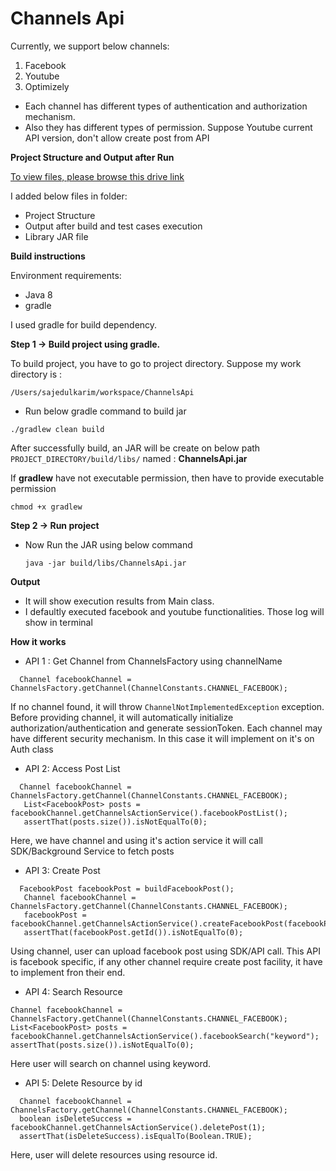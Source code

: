 # Channels Api
Currently, we support below channels:
1. Facebook 
2. Youtube
3. Optimizely

* Each channel has different types of authentication and authorization mechanism.
* Also they has different types of permission. Suppose Youtube current API version, don't allow create post from API

**Project Structure and Output after Run**

[To view files, please browse this drive link](https://drive.google.com/drive/folders/1FBiJr9YiFRMoOpbGdrii5wbFUU6Q-zia?usp=sharing)

I added below files in folder:

* Project Structure
* Output after build and test cases execution
* Library JAR file

**Build instructions**

Environment requirements:
* Java 8
* gradle

I used gradle for build dependency.

**Step 1 ->  Build project using gradle.**

To build project, you have to go to project directory. 
Suppose my work directory is :
```
/Users/sajedulkarim/workspace/ChannelsApi
```
* Run below gradle command to build jar
```
./gradlew clean build
```

After successfully build, an JAR will be create on below path
`PROJECT_DIRECTORY/build/libs/` named : **ChannelsApi.jar**

If **gradlew** have not executable permission, then have to provide executable permission
```
chmod +x gradlew
``` 
**Step 2 -> Run project**

* Now Run the JAR using below command
  ```
  java -jar build/libs/ChannelsApi.jar
  ```
**Output** 
* It will show execution results from Main class.
* I defaultly executed facebook and youtube functionalities. Those log will show in terminal

**How it works**

* API 1 : Get Channel from ChannelsFactory using channelName
```
  Channel facebookChannel = ChannelsFactory.getChannel(ChannelConstants.CHANNEL_FACEBOOK);
```
If no channel found, it will throw `ChannelNotImplementedException` exception.
Before providing channel, it will automatically initialize authorization/authentication and generate sessionToken.
Each channel may have different security mechanism. In this case it will implement on it's on Auth class
 
* API 2: Access Post List
```
  Channel facebookChannel = ChannelsFactory.getChannel(ChannelConstants.CHANNEL_FACEBOOK);
   List<FacebookPost> posts = facebookChannel.getChannelsActionService().facebookPostList();
   assertThat(posts.size()).isNotEqualTo(0);
   ```
Here, we have channel and using it's action service it will call SDK/Background Service to fetch posts


* API 3: Create Post
```
  FacebookPost facebookPost = buildFacebookPost();
   Channel facebookChannel = ChannelsFactory.getChannel(ChannelConstants.CHANNEL_FACEBOOK);
   facebookPost = facebookChannel.getChannelsActionService().createFacebookPost(facebookPost); 
   assertThat(facebookPost.getId()).isNotEqualTo(0);
 ```
Using channel, user can upload facebook post using SDK/API call. This API is facebook specific, if any other channel require create post facility, it have to implement fron their end.

* API 4: Search Resource
```
Channel facebookChannel = ChannelsFactory.getChannel(ChannelConstants.CHANNEL_FACEBOOK);
List<FacebookPost> posts = facebookChannel.getChannelsActionService().facebookSearch("keyword");
assertThat(posts.size()).isNotEqualTo(0);
```
 Here user will search on channel using keyword.

* API 5: Delete Resource by id
```
  Channel facebookChannel = ChannelsFactory.getChannel(ChannelConstants.CHANNEL_FACEBOOK);
  boolean isDeleteSuccess = facebookChannel.getChannelsActionService().deletePost(1);
  assertThat(isDeleteSuccess).isEqualTo(Boolean.TRUE);
  ```
Here, user will delete resources using resource id.

